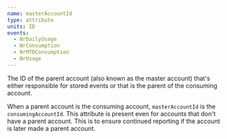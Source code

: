 ```yaml
---
name: masterAccountId
type: attribute
units: ID
events:
  - NrDailyUsage
  - NrConsumption
  - NrMTDConsumption
  - NrUsage
---
```


The ID of the parent account (also known as the master account) that's either responsible for stored events or that is the parent of the consuming account.

When a parent account is the consuming account, `masterAccountId` is the `consumingAccountId`. This attribute is present even for accounts that don't have a parent account. This is to ensure continued reporting if the account is later made a parent account.